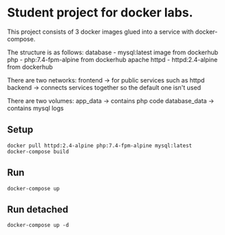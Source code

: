 # Student project for docker labs.

This project consists of 3 docker images glued into a service with docker-compose.

The structure is as follows:
database - mysql:latest image from dockerhub
php - php:7.4-fpm-alpine from dockerhub
apache httpd - httpd:2.4-alpine from dockerhub

There are two networks:
frontend -> for public services such as httpd
backend -> connects services together so the default one isn't used

There are two volumes:
app_data -> contains php code
database_data -> contains mysql logs

## Setup
```
docker pull httpd:2.4-alpine php:7.4-fpm-alpine mysql:latest
docker-compose build
``` 

## Run
```
docker-compose up 
```

## Run detached
```
docker-compose up -d
```



